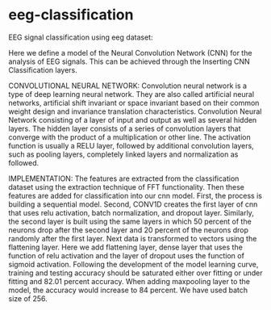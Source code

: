 # eeg-classification
  
  EEG signal classification using eeg dataset:
    
   
   Here we define a model of the Neural Convolution Network (CNN) for the analysis of EEG signals. This can be achieved through the      Inserting CNN Classification layers.
   
   CONVOLUTIONAL NEURAL NETWORK:
     Convolution neural network is a type of deep learning neural network. They are also called artificial neural networks, artificial shift invariant or space invariant based on their common weight design and invariance translation characteristics. 
   Convolution Neural Network consisting of a layer of input and output as well as several hidden layers.  The hidden layer consists of a series of convolution layers that converge with the product of a multiplication or other line. The activation function is usually a RELU layer, followed by additional convolution layers, such as pooling layers, completely linked layers and normalization as followed.
 
 IMPLEMENTATION:
 The features are extracted from the classification dataset using the extraction technique of FFT functionality. Then these features are added for classification into our cnn model. First, the process is building a sequential model. Second, CONV1D creates the first layer of cnn that uses relu activation, batch normalization, and dropout layer. Similarly, the second layer is built using the same layers in which 50 percent of the neurons drop after the second layer and 20 percent of the neurons drop randomly after the first layer.  Next data is transformed to vectors using the flattening layer. Here we add flattening layer, dense layer that uses the function of relu activation and the layer of dropout uses the function of sigmoid activation. Following the development of the model learning curve, training and testing accuracy should be saturated either over fitting or under fitting and 82.01 percent accuracy.  When adding maxpooling layer to the model, the accuracy would increase to 84 percent. We have used batch size of 256.
 
